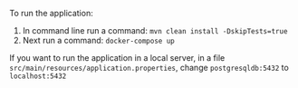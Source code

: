 To run the application:
1. In command line run a command: `mvn clean install -DskipTests=true` 
2. Next run a command: `docker-compose up`

If you want to run the application in a local server, in a file `src/main/resources/application.properties`, change `postgresqldb:5432` to `localhost:5432`